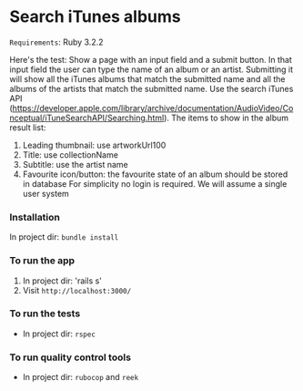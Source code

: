 # Search iTunes albums

`Requirements`: Ruby 3.2.2

Here's the test:
Show a page with an input field and a submit button. In that input field the user can type the name of an album or an artist. Submitting it will show all the iTunes albums that match the submitted name and all the albums of the artists that match the submitted name. Use the search iTunes API (https://developer.apple.com/library/archive/documentation/AudioVideo/Conceptual/iTuneSearchAPI/Searching.html).
The items to show in the album result list:
1. Leading thumbnail: use artworkUrl100
2. Title: use collectionName
3. Subtitle: use the artist name
4. Favourite icon/button: the favourite state of an album should be stored in database
For simplicity no login is required. We will assume a single user system


### Installation

In project dir: `bundle install`

### To run the app

1. In project dir: 'rails s'
2. Visit `http://localhost:3000/`

### To run the tests

- In project dir: `rspec`

### To run quality control tools

- In project dir: `rubocop` and `reek`
